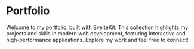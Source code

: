 # Portfolio
Welcome to my portfolio, built with SvelteKit. This collection highlights my projects and skills in modern web development, featuring interactive and high-performance applications. Explore my work and feel free to connect!
